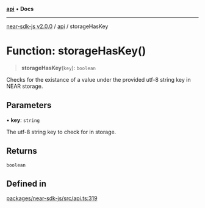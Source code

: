[**api**](../README.md) • **Docs**

***

[near-sdk-js v2.0.0](../../packages.md) / [api](../README.md) / storageHasKey

# Function: storageHasKey()

> **storageHasKey**(`key`): `boolean`

Checks for the existance of a value under the provided utf-8 string key in NEAR storage.

## Parameters

• **key**: `string`

The utf-8 string key to check for in storage.

## Returns

`boolean`

## Defined in

[packages/near-sdk-js/src/api.ts:319](https://github.com/dim-daskalov/near-sdk-js/blob/be0ff522287d0e67e883a4ff1964fefe089540e8/packages/near-sdk-js/src/api.ts#L319)
